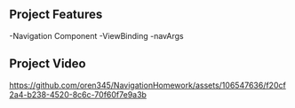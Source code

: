 ## Project Features
-Navigation Component
-ViewBinding
-navArgs

## Project Video

https://github.com/oren345/NavigationHomework/assets/106547636/f20cf2a4-b238-4520-8c6c-70f60f7e9a3b
 
